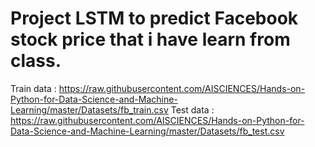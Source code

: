 # Project LSTM to predict Facebook stock price that i have learn from class.
Train data : https://raw.githubusercontent.com/AISCIENCES/Hands-on-Python-for-Data-Science-and-Machine-Learning/master/Datasets/fb_train.csv
Test data : https://raw.githubusercontent.com/AISCIENCES/Hands-on-Python-for-Data-Science-and-Machine-Learning/master/Datasets/fb_test.csv
